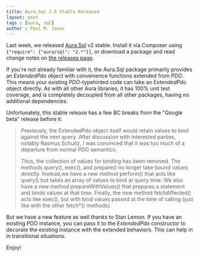 ```yaml
---
title: Aura.Sql 2.0 Stable Released
layout: post
tags : [aura, sql]
author : Paul M. Jones
---
```


Last week, we released [Aura.Sql](https://github.com/auraphp/Aura.Sql) v2 stable. Install it via Composer using `{"require": {"aura/sql": "2.*"}}`, or download a package and read change notes on [the releases page](https://github.com/auraphp/Aura.Sql/releases).

If you're not already familiar with it, the Aura.Sql package primarily provides an _ExtendedPdo_ object with convenience functions extended from _PDO_. This means your existing _PDO_-typehinted code can take an _ExtendedPdo_ object directly. As with all other Aura libraries, it has 100% unit test coverage, and is completely decoupled from all other packages, having no additional dependencies.

Unfortunately, this stable release has a few BC breaks from the "Google beta" release before it:

> Previously, the ExtendedPdo object itself would retain values to bind against the next query. After discussion with interested parties, notably Rasmus Schultz, I was convinced that it was too much of a departure from normal PDO semantics.
> 
> Thus, the collection of values for binding has been removed. The methods query(), exec(), and prepare() no longer take bound values directly. Instead,we have a new method perform() that acts like query() but takes an array of values to bind at query time. We also have a new method prepareWithValues() that prepares a statement and binds values at that time. Finally, the new method fetchAffected() acts like exec(), but with bind values passed at the time of calling (just like with the other fetch*() methods).

But we have a new feature as well thanks to Stan Lemon. If you have an existing PDO instance, you can pass it to the _ExtendedPdo_ constructor to decorate the existing instance with the extended behaviors. This can help in in transitional situations.

Enjoy!
